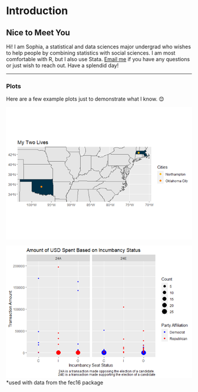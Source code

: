 Introduction
================

## Nice to Meet You

Hi! I am Sophia, a statistical and data sciences major undergrad who wishes to help people by
combining statistics with social sciences. I am most comfortable with
R, but I also use Stata. [Email me](mailto:ssilovsky@smith.edu) if you
have any questions or just wish to reach out. Have a splendid day!

------------------------------------------------------------------------

### Plots

Here are a few example plots just to demonstrate what I know. :blush:

![](README_files/figure-gfm/unnamed-chunk-2-1.png)<!-- -->

![](README_files/figure-gfm/unnamed-chunk-3-1.png)<!-- -->      
*used with data from the fec16 package
